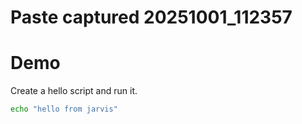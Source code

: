 # Paste captured 20251001_112357

# Demo
Create a hello script and run it.

```bash
echo "hello from jarvis"


